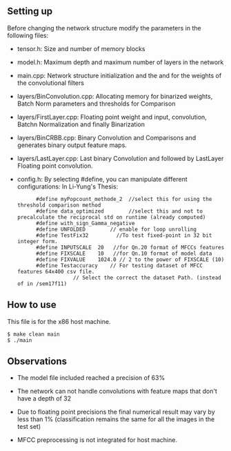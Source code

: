 ## Setting up

Before changing the network structure modify the parameters in the following files:

* tensor.h: 	Size and number of memory blocks

* model.h: 	Maximum depth and maximum number of layers in the network

* main.cpp: 	Network structure initialization and the and for the
            	weights of the convolutional filters

* layers/BinConvolution.cpp:	Allocating memory for binarized weights, Batch Norm parameters and thresholds for Comparison

* layers/FirstLayer.cpp:		Floating point weight and input, convolution, Batchn Normalization and finally Binarization

* layers/BinCRBB.cpp:		Binary Convolution and Comparisons and generates binary output feature maps.

* layers/LastLayer.cpp:		Last binary Convolution and followed by LastLayer Floating point convolution.

* config.h:	By selecting #define, you can manipulate different configurations:
		    In Li-Yung's Thesis:

			#define myPopcount_methode_2  //select this for using the threshold comparison method
			#define data_optimized        //select this and not to precalculate the reciprocal std on runtime (already computed)
			#define with_sign_Gamma_negative
			#define UNFOLDED		// enable for loop unrolling
			#define TestFix32         //To test fixed-point in 32 bit integer form.
			#define INPUTSCALE  20   //for Qn.20 format of MFCCs features
			#define FIXSCALE    10   //for Qn.10 format of model data 
			#define FIXVALUE    1024.0 // 2 to the power of FIXSCALE (10)
			#define Testaccuracy    // For testing dataset of MFCC features 64x400 csv file.
						// Select the correct the dataset Path. (instead of in /sem17f11)

## How to use

This file is for the x86 host machine.

	$ make clean main
	$ ./main

## Observations

* The model file included reached a precision of 63%

* The network can not handle convolutions with feature maps
  that don't have a depth of 32

* Due to floating point precisions the final numerical result may vary
  by less than 1% (classification remains the same for all the images in
  the test set)

* MFCC preprocessing is not integrated for host machine.
